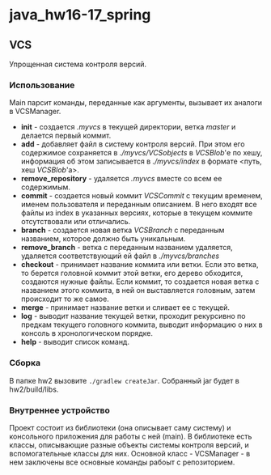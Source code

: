 # java_hw16-17_spring

## VCS
Упрощенная система контроля версий.

### Использование
Main парсит команды, переданные как аргументы, вызывает их аналоги в VCSManager.

* **init** - создается *.myvcs* в текущей директории, ветка *master* и делается первый коммит.
* **add** - добавляет файл в систему контроля версий. При этом его содержимое сохраняется в *./myvcs/VCSobjects* в *VCSBlob*'е по хешу, информация об этом записывается в *./myvcs/index* в формате <путь, хеш *VCSBlob*'a>.
* **remove_repository** - удаляется *.myvcs* вместе со всем ее содержимым.
* **commit** - создается новый коммит *VCSCommit* с текущим временем, именем пользователя и переданным описанием. В него входят все файлы из index в указанных версиях, которые в текущем коммите отсутствовали или отличались.
* **branch** - создается новая ветка *VCSBranch* с переданным названием, которое должно быть уникальным.
* **remove_branch** - ветка с переданным названием удаляется, удаляется соответствующий ей файл в *./myvcs/branches*
* **checkout** - принимает название коммита или ветки. Если это ветка, то берется головной коммит этой ветки, его дерево обходится, создаются нужные файлы. Если коммит, то создается новая ветка с названием этого коммита, в ней он выставляется головным, затем происходит то же самое.
* **merge** - принимает название ветки и сливает ее с текущей.
* **log** - выводит название текущей ветки, проходит рекурсивно по предкам текущего головного коммита, выводит информацию о них в консоль в хронологическом порядке.
* **help** - выводит список команд.

### Сборка
В папке hw2 вызовите `./gradlew createJar`. Собранный jar будет в hw2/build/libs.

### Внутреннее устройство

Проект состоит из библиотеки (она описывает саму систему) и консольного приложения для работы с ней (main). В библиотеке есть классы, описывающие разные объекты системы контроля версий, и вспомогательные классы для них. Основной класс - VCSManager - в нем заключены все основные команды рабоыт с репозиторием.